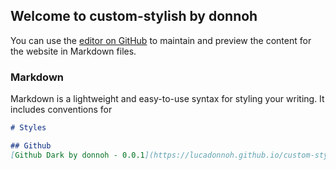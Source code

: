 ## Welcome to custom-stylish by donnoh

You can use the [editor on GitHub](https://github.com/lucadonnoh/custom-stylish/edit/main/README.md) to maintain and preview the content for the website in Markdown files.

### Markdown

Markdown is a lightweight and easy-to-use syntax for styling your writing. It includes conventions for

```markdown
# Styles

## Github
[Github Dark by donnoh - 0.0.1](https://lucadonnoh.github.io/custom-stylish/github.user.css)
```
